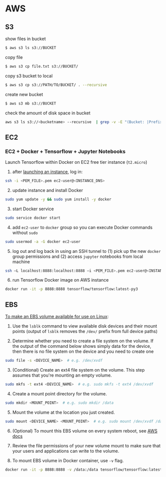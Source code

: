 # AWS

## S3

show files in bucket

```sh
$ aws s3 ls s3://BUCKET
```

copy file

```sh
$ aws s3 cp file.txt s3://BUCKET/
```

copy s3 bucket to local

```sh
$ aws s3 cp s3://PATH/TO/BUCKET/ . --recursive
```

create new bucket

```sh
$ aws s3 mb s3://BUCKET
```

check the amount of disk space in bucket

```sh
aws s3 ls s3://<bucketname> --recursive  | grep -v -E "(Bucket: |Prefix: |LastWriteTime|^$|--)" | awk 'BEGIN {total=0}{total+=$3}END{print total/1024/1024" MB"}'
```

## EC2

### EC2 + Docker + Tensorflow + Jupyter Notebooks

Launch Tensorflow within Docker on EC2 free tier instance (`t2.micro`)

1. after [launching an instance](https://docs.aws.amazon.com/AWSEC2/latest/UserGuide/launching-instance.html), log in:

  ```sh
  ssh -i <PEM_FILE>.pem ec2-user@<INSTANCE_DNS>
  ```

2. update instance and install Docker

  ```sh
  sudo yum update -y && sudo yum install -y docker
  ```

3. start Docker service

  ```sh
  sudo service docker start
  ```

4. add `ec2-user` to `docker` group so you can execute Docker commands without `sudo`

  ```sh
  sudo usermod -a -G docker ec2-user
  ```

5. log out and log back in using an SSH tunnel to (1) pick up the new `docker` group permissions and (2) access `jupyter` notebooks from local machine

  ```sh
  ssh –L localhost:8888:localhost:8888 –i <PEM_FILE>.pem ec2-user@<INSTANCE_DNS>
  ```

6. run Tensorflow Docker image on AWS instance

  ```sh
  docker run -it -p 8888:8888 tensorflow/tensorflow:latest-py3
  ```

## EBS

[To make an EBS volume available for use on Linux](https://docs.aws.amazon.com/AWSEC2/latest/UserGuide/ebs-using-volumes.html):

1. Use the `lsblk` command to view available disk devices and their mount points (output of `lsblk` removes the `/dev/` prefix from full device paths)

2. Determine whether you need to create a file system on the volume. If the output of the command below shows simply data for the device, then there is no file system on the device and you need to create one

  ```sh
  sudo file -s <DEVICE_NAME>  # e.g. /dev/xvdf
  ```

3. (Conditional) Create an ext4 file system on the volume. This step assumes that you're mounting an empty volume.

  ```sh
  sudo mkfs -t ext4 <DEVICE_NAME>  # e.g. sudo mkfs -t ext4 /dev/xvdf
  ```

4. Create a mount point directory for the volume.

  ```sh
  sudo mkdir <MOUNT_POINT>  # e.g. sudo mkdir /data
  ```

5. Mount the volume at the location you just created.

  ```sh
  sudo mount <DEVICE_NAME> <MOUNT_POINT>  # e.g. sudo mount /dev/xvdf /data
  ```

6. (Optional) To mount this EBS volume on every system reboot, see [AWS docs](https://docs.aws.amazon.com/AWSEC2/latest/UserGuide/ebs-using-volumes.html)

7. Review the file permissions of your new volume mount to make sure that your users and applications can write to the volume.

8. To mount EBS volume in Docker container, use `-v` flag.

  ```sh
  docker run -it -p 8888:8888 -v /data:/data tensorflow/tensorflow:latest-py3 bash
  ```
